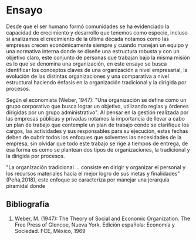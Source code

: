 # Ensayo 

Desde que el ser humano formó comunidades se ha evidenciado la capacidad de crecimiento y desarrollo que tenemos como especie, incluso si analizamos el crecimiento de la última década notamos como las empresas crecen económicamente siempre y cuando manejan un equipo y una normativa interna donde se diseñe una estructura robusta y con un objetivo claro, este conjunto de personas que trabajan bajo la misma misión es lo que se denomina una organización, en este ensayo se busca identificar los conceptos claves de una organización a nivel empresarial, la evolución de las distintas organizaciones y una comparativa a nivel estructural haciendo énfasis en la organización tradicional y la dirigida por procesos.

Según el economista (Weber, 1947): "Una organización se define como un grupo corporativo que busca lograr un objetivo, utilizando reglas y órdenes dirigidas por un grupo administrativo". Al pensar en la gestión realizada por las empresas públicas y privadas notamos la importancia de llevar a cabo un plan de trabajo que contemple un plan de trabajo conde se clarifique los cargos, las actividades y sus responsables para su ejecución, estas fechas deben de cubrir todos los enfoques que solventes las necesidades de la empresa, sin olvidar que todo este trabajo se rige a tiempos de entrega, de esa forma es como se plantean dos tipos de organizaciones, la tradicional y la dirigida por procesos.

"La organización tradicional ... consiste en dirigir y organizar el personal y los recursos materiales hacia el mejor logro de sus metas y finalidades"(Peña,2018), este enfoque se caracteriza por manejar una jerarquía piramidal donde 

## Bibliografía
1. Weber, M. (1947): The Theory of Social and Economic Organization. The Free Press of Glencoe, Nueva York. Edición española: Economía y Sociedad. FCE, México, 1969
